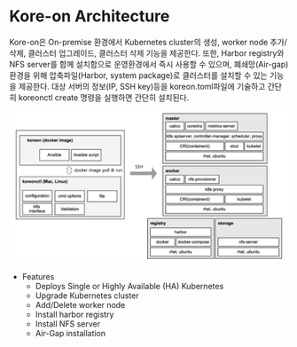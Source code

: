 # Kore-on Architecture

Kore-on은 On-premise 환경에서 Kubernetes cluster의 생성, worker node 추가/삭제, 클러스터 업그레이드, 클러스터 삭제 기능을 제공한다. 또한, Harbor registry와 NFS server를 함께 설치함으로 운영환경에서 즉시 사용할 수 있으며, 폐쇄망(Air-gap) 환경을 위해 압축파일(Harbor, system package)로 클러스터를 설치할 수 있는 기능을 제공한다. 대상 서버의 정보(IP, SSH key)등을 koreon.toml파일에 기술하고 간단히 koreonctl create 명령을 실행하면 간단히 설치된다.

![architecture](./images/architecture.png)


- Features
  - Deploys Single or Highly Available (HA) Kubernetes
  - Upgrade Kubernetes cluster
  - Add/Delete worker node
  - Install harbor registry
  - Install NFS server
  - Air-Gap installation